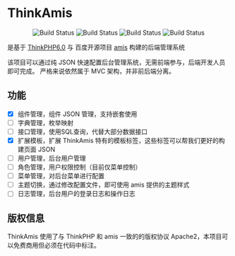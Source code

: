 ThinkAmis
===============
<p align="center">
 <img src="https://img.shields.io/badge/PHP-7.2%2B-blue" alt="Build Status">
 <img src="https://img.shields.io/badge/ThinkPHP-6.0.9-green.svg" alt="Build Status">
 <img src="https://img.shields.io/badge/AMIS-1.4.41-blue.svg" alt="Build Status">
 <img src="https://img.shields.io/badge/license-Apache--2.0-red" alt="Build Status">
</p>

是基于 [ThinkPHP6.0](https://gitee.com/liu21st/thinkphp) 与 百度开源项目 [amis](https://gitee.com/baidu/amis) 构建的后端管理系统

该项目可以通过纯 JSON 快速配置后台管理系统，无需前端参与，后端开发人员即可完成。
严格来说依然属于 MVC 架构，并非前后端分离。

## 功能
- [x] 组件管理，组件 JSON 管理，支持嵌套使用
- [ ] 字典管理，枚举映射
- [ ] 接口管理，使用SQL查询，代替大部分数据接口
- [x] 扩展模板，扩展 ThinkAmis 特有的模板标签，这些标签可以帮我们更好的构建页面 JSON
- [ ] 用户管理，后台用户管理
- [ ] 角色管理，用户权限控制（目前仅菜单控制）
- [ ] 菜单管理，对后台菜单进行配置
- [ ] 主题切换，通过修改配置文件，即可使用 amis 提供的主题样式
- [ ] 日志管理，后台用户的登录日志和操作日志

## 版权信息
ThinkAmis 使用了与 ThinkPHP 和 amis 一致的的版权协议 Apache2，本项目可以免费商用但必须在代码中标注。